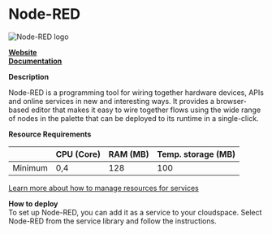 ﻿# Node-RED

![Node-RED logo](https://api.mogenius.com/file/id/95435c43-c7df-4e34-8f7e-4a0298fd081e)

**[Website](https://nodered.org/)**  
**[Documentation](https://nodered.org/docs/)**  

**Description**

Node-RED is a programming tool for wiring together hardware devices, APIs and online services in new and interesting ways.
It provides a browser-based editor that makes it easy to wire together flows using the wide range of nodes in the palette that can be deployed to its runtime in a single-click.

**Resource Requirements**

||CPU (Core)|RAM (MB)  |Temp. storage (MB)|
|--|--|--|--|
| Minimum | 0,4 | 128 | 100 |

[Learn more about how to manage resources for services](./../../development/resources.md)

**How to deploy**  
To set up Node-RED, you can add it as a service to your cloudspace. Select Node-RED from the service library and follow the instructions. 